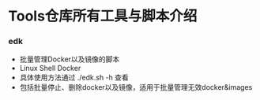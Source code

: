# Tools仓库所有工具与脚本介绍
### edk
* 批量管理Docker以及镜像的脚本
* Linux Shell Docker
* 具体使用方法通过 ./edk.sh -h 查看
* 包括批量停止、删除docker以及镜像，适用于批量管理无效docker&images